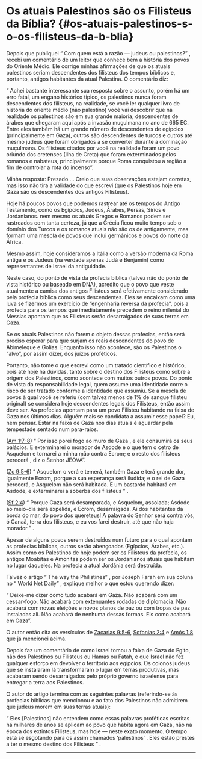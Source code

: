 # Os atuais Palestinos são os Filisteus da Bíblia? {#os-atuais-palestinos-s-o-os-filisteus-da-b-blia}

Depois que publiquei “ Com quem está a razão — judeus ou palestinos?” , recebi um comentário de um leitor que conhece bem a história dos povos do Oriente Médio. Ele corrige minhas afirmações de que os atuais palestinos seriam descendentes dos filisteus dos tempos bíblicos e, portanto, antigos habitantes da atual Palestina. O comentário diz:

“ Achei bastante interessante sua resposta sobre o assunto, porém há um erro fatal, um engano histórico típico, os palestinos nunca foram descendentes dos filisteus, na realidade, se você ler qualquer livro de história do oriente médio (não palestino) você vai descobrir que na realidade os palestinos são em sua grande maioria, descendentes de árabes que chegaram aqui após a invasão muçulmana no ano de 665 EC. Entre eles também há um grande número de descendentes de egípcios (principalmente em Gaza), outros são descendentes de turcos e outros até mesmo judeus que foram obrigados a se converter durante a dominação muçulmana. Os filisteus citados por você na realidade foram um povo oriundo dos cretenses (Ilha de Creta) que foram exterminados pelos romanos e nabateus, principalmente porque Roma conquistou a região a fim de controlar a rota do incenso”.

Minha resposta: Prezado.... Creio que suas observações estejam corretas, mas isso não tira a validade do que escrevi (que os Palestinos hoje em Gaza são os descendentes dos antigos Filisteus).

Hoje há poucos povos que podemos rastrear até os tempos do Antigo Testamento, como os Egípcios, Judeus, Árabes, Persas, Sírios e Jordanianos. nem mesmo os atuais Gregos e Romanos podem ser rastreados com tanta certeza, já que a Grécia ficou muito tempo sob o domínio dos Turcos e os romanos atuais não são os de antigamente, mas formam uma mescla de povos que inclui germânicos e povos do norte da África.

Mesmo assim, hoje consideramos a Itália como a versão moderna da Roma antiga e os Judeus (na verdade apenas Judá e Benjamin) como representantes de Israel da antiguidade.

Neste caso, do ponto de vista da profecia bíblica (talvez não do ponto de vista histórico ou baseado em DNA), acredito que o povo que veste atualmente a camisa dos antigos Filisteus será efetivamente considerado pela profecia bíblica como seus descendentes. Eles se encaixam como uma luva se fizermos um exercício de “engenharia reversa da profecia”, pois a profecia para os tempos que imediatamente precedem o reino milenial do Messias apontam que os Filisteus serão desarraigados de suas terras em Gaza.

Se os atuais Palestinos não forem o objeto dessas profecias, então será preciso esperar para que surjam os reais descendentes do povo de Abimeleque e Golias. Enquanto isso não acontece, são os Palestinos o “alvo”, por assim dizer, dos juízos proféticos.

Portanto, não tome o que escrevi como um tratado científico e histórico, pois até hoje há dúvidas, tanto sobre o destino dos Filisteus como sobre a origem dos Palestinos, como acontece com muitos outros povos. Do ponto de vista da responsabilidade legal, quem assume uma identidade corre o risco de ser tratado conforme a identidade que assumiu. Se a mescla de povos à qual você se referiu (com talvez menos de 1% de sangue filisteu original) se considera hoje descendentes legais dos Filisteus, então assim deve ser. As profecias apontam para um povo Filisteu habitando na faixa de Gaza nos últimos dias. Alguém mais se candidata a assumir esse papel? Eu, nem pensar. Estar na faixa de Gaza nos dias atuais é aguardar pela tempestade sentado num para-raios.

([Am 1:7-8](http://bibliaonline.com.br/acf/am/1/7-8)) “ Por isso porei fogo ao muro de Gaza , e ele consumirá os seus palácios. E exterminarei o morador de Asdode e o que tem o cetro de Asquelom e tornarei a minha mão contra Ecrom; e o resto dos filisteus perecerá , diz o Senhor JEOVÁ”.

([Zc 9:5-6](http://bibliaonline.com.br/acf/zc/9/5-6)) “ Asquelom o verá e temerá, também Gaza e terá grande dor, igualmente Ecrom, porque a sua esperança será iludida; e o rei de Gaza perecerá, e Asquelom não será habitada. E um bastardo habitará em Asdode, e exterminarei a soberba dos filisteus ” .

([Sf 2:4](http://bibliaonline.com.br/acf/sf/2/4)) “ Porque Gaza será desamparada, e Asquelom, assolada; Asdode ao meio-dia será expelida, e Ecrom, desarraigada. Ai dos habitantes da borda do mar, do povo dos quereteus! A palavra do Senhor será contra vós, ó Canaã, terra dos filisteus, e eu vos farei destruir, até que não haja morador ” .

Apesar de alguns povos serem destruídos num futuro para o qual apontam as profecias bíblicas, outros serão abençoados (Egípcios, Árabes, etc.). Assim como os Palestinos de hoje podem ser os Filisteus da profecia, os antigos Moabitas e Amonitas podem ser os Jordanianos atuais que habitam no lugar daqueles. Na profecia a atual Jordânia será destruída.

Talvez o artigo “ The way the Philistines” , por Joseph Farah em sua coluna no “ World Net Daily” , explique melhor o que estou querendo dizer:

“ Deixe-me dizer como tudo acabará em Gaza. Não acabará com um cessar-fogo. Não acabará com extenuantes rodadas de diplomacia. Não acabará com novas eleições e novos planos de paz ou com tropas de paz instaladas ali. Não acabará de nenhuma dessas formas. Eis como acabará em Gaza”.

O autor então cita os versículos de [Zacarias 9:5-6](http://bibliaonline.com.br/acf/zc/9/5-6), [Sofonias 2:4](http://bibliaonline.com.br/acf/sf/2/4) e [Amós 1:8](http://bibliaonline.com.br/acf/am/1/8) que já mencionei acima.

Depois faz um comentário de como Israel tomou a faixa de Gaza do Egito, não dos Palestinos ou Filisteus ou Hamas ou Fatah, e que Israel não fez qualquer esforço em devolver o território aos egípcios. Os colonos judeus que se instalaram lá transformaram o lugar em terras produtivas, mas acabaram sendo desarraigados pelo próprio governo israelense para entregar a terra aos Palestinos.

O autor do artigo termina com as seguintes palavras (referindo-se às profecias bíblicas que mencionou e ao fato dos Palestinos não admitirem que judeus morem em suas terras atuais):

“ Eles [Palestinos] não entendem como essas palavras proféticas escritas há milhares de anos se aplicam ao povo que habita agora em Gaza, não na época dos extintos Filisteus, mas hoje — neste exato momento. O tempo está se esgotando para os assim chamados ‘palestinos’ . Eles estão prestes a ter o mesmo destino dos Filisteus ” .

*****